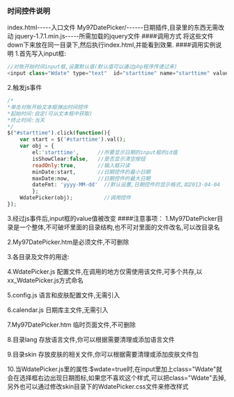 ﻿### 时间控件说明
index.html-----入口文件
My97DatePicker/------日期插件,目录里的东西无需改动
jquery-1.7.1.min.js-----所需加载的jquery文件
####调用方式
将这些文件down下来放在同一目录下,然后执行index.html,并能看到效果.
####调用实例说明
1.首先写入input框:
```php
//对账开始时间input框,设置默认值(默认值可以通过php程序传递过来)
<input class="Wdate" type="text"  id="starttime" name="starttime" value="2014-12-12"/>
```
2.触发js事件
```php
/*
*单击对账开始文本框弹出时间控件
*起始时间:自定(可从文本框中获取)
*终止时间:当天
*/
$("#starttime").click(function(){
    var start = $('#starttime').val();
    var obj = {
        el:'starttime',      //所要显示日期的input框的id值
        isShowClear:false,   //是否显示清空按钮
        readOnly:true,       //输入框只读
        minDate:start,       //日期控件的最小日期
        maxDate:now,         //日期控件的最大日期
        dateFmt: 'yyyy-MM-dd'  //默认设置,日期控件的显示格式,如2013-04-04
        };
    WdatePicker(obj);          //调用控件
});
```
3.经过js事件后,input框的value值被改变
####注意事项：
1.My97DatePicker目录是一个整体,不可破坏里面的目录结构,也不可对里面的文件改名,可以改目录名

2.My97DatePicker.htm是必须文件,不可删除

3.各目录及文件的用途:

4.WdatePicker.js 配置文件,在调用的地方仅需使用该文件,可多个共存,以xx_WdatePicker.js方式命名

5.config.js 语言和皮肤配置文件,无需引入

6.calendar.js 日期库主文件,无需引入

7.My97DatePicker.htm 临时页面文件,不可删除

8.目录lang 存放语言文件,你可以根据需要清理或添加语言文件

9.目录skin 存放皮肤的相关文件,你可以根据需要清理或添加皮肤文件包

10.当WdatePicker.js里的属性:$wdate=true时,在input里加上class="Wdate"就会在选择框右边出现日期图标,如果您不喜欢这个样式,可以把class="Wdate"去掉,另外也可以通过修改skin目录下的WdatePicker.css文件来修改样式
